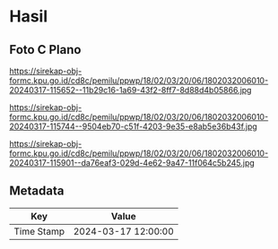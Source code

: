 # Hasil

## Foto C Plano

https://sirekap-obj-formc.kpu.go.id/cd8c/pemilu/ppwp/18/02/03/20/06/1802032006010-20240317-115652--11b29c16-1a69-43f2-8ff7-8d88d4b05866.jpg

https://sirekap-obj-formc.kpu.go.id/cd8c/pemilu/ppwp/18/02/03/20/06/1802032006010-20240317-115744--9504eb70-c51f-4203-9e35-e8ab5e36b43f.jpg

https://sirekap-obj-formc.kpu.go.id/cd8c/pemilu/ppwp/18/02/03/20/06/1802032006010-20240317-115901--da76eaf3-029d-4e62-9a47-11f064c5b245.jpg


## Metadata

| Key        | Value               |
| ---------- | ------------------- |
| Time Stamp | 2024-03-17 12:00:00 |



